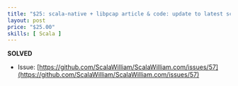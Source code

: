 ```yaml
---
title: "$25: scala-native + libpcap article & code: update to latest scala-native"
layout: post
price: "$25.00"
skills: [ Scala ]
---
```


**SOLVED** 
- Issue: [https://github.com/ScalaWilliam/ScalaWilliam.com/issues/57](https://github.com/ScalaWilliam/ScalaWilliam.com/issues/57)
